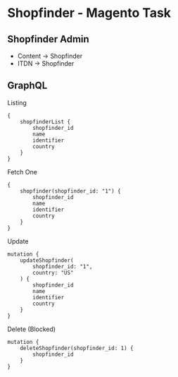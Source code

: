 Shopfinder - Magento Task
=============

Shopfinder Admin
-------------
 - Content -> Shopfinder
 - ITDN -> Shopfinder

GraphQL
-------------

Listing

    {
        shopfinderList {
            shopfinder_id
            name
            identifier
            country
        }
    }

Fetch One

    {
        shopfinder(shopfinder_id: "1") {
            shopfinder_id
            name
            identifier
            country
        }
    }

Update

    mutation {
        updateShopfinder(
            shopfinder_id: "1",
            country: "US"
        ) {
            shopfinder_id
            name
            identifier
            country
        }
    }

Delete (Blocked)

    mutation {
        deleteShopfinder(shopfinder_id: 1) {
            shopfinder_id
        }
    }